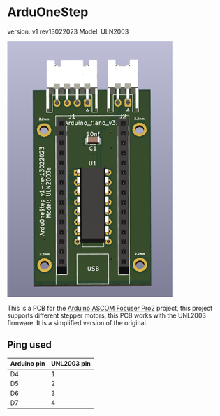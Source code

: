 # ArduOneStep #
version: v1 rev13022023
Model: ULN2003

![Imagen frontal pcba](/media/frontPcb.png)

This is a PCB for the [Arduino ASCOM Focuser Pro2](https://sourceforge.net/projects/arduinoascomfocuserpro2diy/) project, this project supports different stepper motors, this PCB works with the UNL2003 firmware.
It is a simplified version of the original.

## Ping used
| Arduino pin | UNL2003 pin |
| ------ | ------ |
| D4 | 1 |
| D5 | 2 |
| D6 | 3 |
| D7 | 4 |
